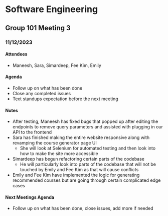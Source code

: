 # Software Engineering

## Group 101 Meeting 3

### 11/12/2023

#### Attendees

-   Maneesh, Sara, Simardeep, Fee Kim, Emily

#### Agenda

-   Follow up on what has been done
-   Close any completed issues
-   Text standups expectation before the next meeting

#### Notes

-   After testing, Maneesh has fixed bugs that popped up after editing the endpoints to remove query parameters and assisted with plugging in our API to the frontend
-   Sara has finished making the entire website responsive along with revamping the course generator page UI
    -   She will look at Selenium for automated testing and then look into how to make the site more accessible
-   Simardeep has begun refactoring certain parts of the codebase
    -   He will particularly look into parts of the codebase that will not be touched by Emily and Fee Kim as that will cause conflicts
-   Emily and Fee Kim have implemented the logic for generating recommended courses but are going through certain complicated edge cases

#### Next Meetings Agenda
-   Follow up on what has been done, close issues, add more if needed
